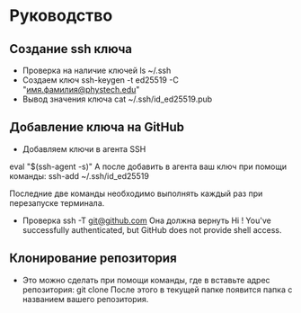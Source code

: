 # Руководство

## Создание ssh ключа

* Проверка на наличие ключей 
ls ~/.ssh
* Создаем ключ
ssh-keygen -t ed25519 -C "имя.фамилия@phystech.edu"
* Вывод значения ключа
cat ~/.ssh/id_ed25519.pub

## Добавление ключа на GitHub
* Добавляем ключи в агента SSH

eval "$(ssh-agent -s)"
А после добавить в агента ваш ключ при помощи команды:
ssh-add ~/.ssh/id_ed25519

Последние две команды необходимо выполнять каждый раз при перезапуске терминала.

* Проверка
ssh -T git@github.com
Она должна вернуть
Hi <username>! You've successfully authenticated, but GitHub does not provide shell access.

## Клонирование репозитория

* Это можно сделать при помощи команды, где в <url> вставьте адрес репозитория:
git clone <url>
После этого в текущей папке появится папка с названием вашего репозитория. 